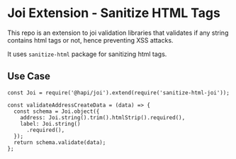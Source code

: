 # Joi Extension - Sanitize HTML Tags

This repo is an extension to joi validation libraries that validates if any string contains html tags or not, hence preventing XSS attacks.

It uses `sanitize-html` package for sanitizing html tags.
## Use Case

```
const Joi = require('@hapi/joi').extend(require('sanitize-html-joi'));

const validateAddressCreateData = (data) => {
  const schema = Joi.object({
    address: Joi.string().trim().htmlStrip().required(),
    label: Joi.string()
      .required(),
  });
  return schema.validate(data);
};
```
